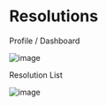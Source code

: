 # Resolutions

Profile / Dashboard

![image](https://github.com/user-attachments/assets/1edca1d6-e7a5-4edd-b6f4-ad6136c5a3b6)

Resolution List

![image](https://github.com/user-attachments/assets/8983ce85-6e6e-47f7-91b3-fade16f3ac35)
